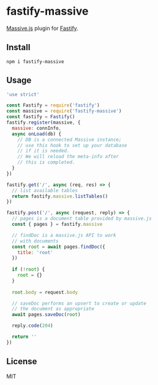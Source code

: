 # fastify-massive

[Massive.js][massive] plugin for [Fastify](https://www.fastify.io/).

## Install

`npm i fastify-massive`

## Usage

```js
'use strict'

const Fastify = require('fastify')
const massive = require('fastify-massive')
const fastify = Fastify()
fastify.register(massive, {
  massive: connInfo,
  async onLoad(db) {
    // DB is a connected Massive instance;
    // use this hook to set up your database
    // if it is needed.
    // We will reload the meta-info after
    // this is completed.
  }
})

fastify.get('/', async (req, res) => {
  // list available tables
  return fastify.massive.listTables()
})

fastify.post('/', async (request, reply) => {
  // pages is a document table provided by massive.js
  const { pages } = fastify.massive

  // findDoc is a massive.js API to work
  // with documents
  const root = await pages.findDoc({
    title: 'root'
  })
  
  if (!root) {
    root = {}
  }
  
  root.body = request.body

  // saveDoc performs an upsert to create or update
  // the document as appropriate
  await pages.saveDoc(root)

  reply.code(204)

  return ''
})
```

## License

MIT

[massive]: https://github.com/dmfay/massive-js
